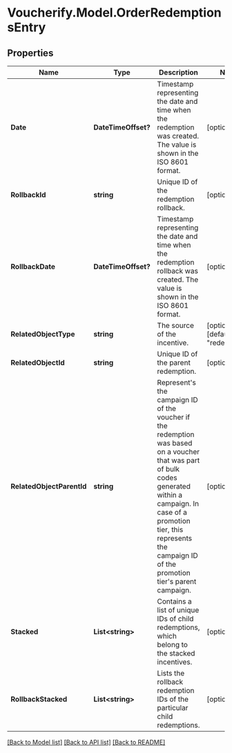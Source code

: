 # Voucherify.Model.OrderRedemptionsEntry

## Properties

Name | Type | Description | Notes
------------ | ------------- | ------------- | -------------
**Date** | **DateTimeOffset?** | Timestamp representing the date and time when the redemption was created. The value is shown in the ISO 8601 format. | [optional] 
**RollbackId** | **string** | Unique ID of the redemption rollback. | [optional] 
**RollbackDate** | **DateTimeOffset?** | Timestamp representing the date and time when the redemption rollback was created. The value is shown in the ISO 8601 format. | [optional] 
**RelatedObjectType** | **string** | The source of the incentive. | [optional] [default to "redemption"]
**RelatedObjectId** | **string** | Unique ID of the parent redemption. | [optional] 
**RelatedObjectParentId** | **string** | Represent&#39;s the campaign ID of the voucher if the redemption was based on a voucher that was part of bulk codes generated within a campaign. In case of a promotion tier, this represents the campaign ID of the promotion tier&#39;s parent campaign. | [optional] 
**Stacked** | **List&lt;string&gt;** | Contains a list of unique IDs of child redemptions, which belong to the stacked incentives. | [optional] 
**RollbackStacked** | **List&lt;string&gt;** | Lists the rollback redemption IDs of the particular child redemptions. | [optional] 

[[Back to Model list]](../README.md#documentation-for-models) [[Back to API list]](../README.md#documentation-for-api-endpoints) [[Back to README]](../README.md)

